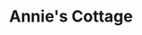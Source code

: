 ---
photo_name: /img/AnniesCottage.jpg
photo_alt: Annie's Cottage Vacation Rental in Coos Bay, OR
title: Annie's Cottage
property_name: Annie's Cottage
property_category: '4'
address:
  street: 
  street2: 
  city: Coos Bay
  state: OR
  zip: '97420'
phone_toll_free: 
phone_local: 
units: '1'
cost: '3'
property_description: >-
  This 1908 Cottage is a cozy, quiet getaway nestled in an authentic community built originally by loggers and fishermen. It is the perfect destination for relaxing after long walks on the beach, a day of riding the dunes, or day wandering the shops.
website: 'http://www.anniescottage.org'
amenityList: 
  - amenitySelect: '6'
  - amenitySelect: '7'
---